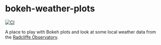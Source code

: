 # bokeh-weather-plots

[![CI](https://github.com/roberto-aldera/bokeh-weather-plots/actions/workflows/python-app.yml/badge.svg)](https://github.com/roberto-aldera/bokeh-weather-plots/actions/workflows/python-app.yml)

A place to play with Bokeh plots and look at some local weather data from the [Radcliffe Observatory](https://www.geog.ox.ac.uk/research/climate/rms/daily-data.html).
